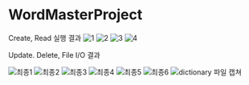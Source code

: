 # WordMasterProject

Create, Read 실행 결과
![1](https://user-images.githubusercontent.com/112395554/188883405-5acc0737-dfe2-465a-a663-cc8626c27061.JPG)
![2](https://user-images.githubusercontent.com/112395554/188883458-8dd748a9-5bf2-4cbb-b832-570183851cf0.JPG)
![3](https://user-images.githubusercontent.com/112395554/188883498-89cfa626-133a-4f43-9b1f-b768baca5066.JPG)
![4](https://user-images.githubusercontent.com/112395554/188883982-76e6315a-936e-46f3-9737-14161fc38c85.JPG)

Update. Delete, File I/O 결과

![최종1](https://user-images.githubusercontent.com/112395554/190862377-966259b7-a2d6-428c-a284-aaba78253c74.JPG)
![최종2](https://user-images.githubusercontent.com/112395554/190862380-30e6214e-6812-4a26-91da-be9f7116bd94.JPG)
![최종3](https://user-images.githubusercontent.com/112395554/190862421-0580ce54-dd29-4856-a94e-285189cae606.JPG)
![최종4](https://user-images.githubusercontent.com/112395554/190862424-38836756-ede3-4eeb-a04e-b3f5d0ac6007.JPG)
![최종5](https://user-images.githubusercontent.com/112395554/190862425-d4497074-a57b-424c-93a5-a03c6589457a.JPG)
![최종6](https://user-images.githubusercontent.com/112395554/190862426-dec77f23-edb4-4888-92fd-3a0010bd8323.JPG)
![dictionary 파일 캡쳐](https://user-images.githubusercontent.com/112395554/190862888-77779e3e-0bd0-4e0c-9c20-5b3b74db8190.JPG)
